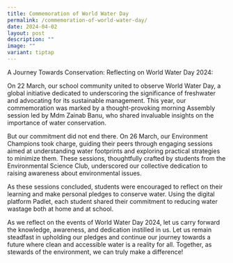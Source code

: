 ```yaml
---
title: Commemoration of World Water Day
permalink: /commemoration-of-world-water-day/
date: 2024-04-02
layout: post
description: ""
image: ""
variant: tiptap
---
```

<p>A Journey Towards Conservation: Reflecting on World Water Day 2024:</p>
<p>On 22 March, our school community united to observe World Water Day, a
global initiative dedicated to underscoring the significance of freshwater
and advocating for its sustainable management. This year, our commemoration
was marked by a thought-provoking morning Assembly session led by Mdm Zainab
Banu, who shared invaluable insights on the importance of water conservation.</p>
<p>But our commitment did not end there. On 26 March, our Environment Champions
took charge, guiding their peers through engaging sessions aimed at understanding
water footprints and exploring practical strategies to minimize them. These
sessions, thoughtfully crafted by students from the Environmental Science
Club, underscored our collective dedication to raising awareness about
environmental issues.</p>
<p>As these sessions concluded, students were encouraged to reflect on their
learning and make personal pledges to conserve water. Using the digital
platform Padlet, each student shared their commitment to reducing water
wastage both at home and at school.</p>
<p>As we reflect on the events of World Water Day 2024, let us carry forward
the knowledge, awareness, and dedication instilled in us. Let us remain
steadfast in upholding our pledges and continue our journey towards a future
where clean and accessible water is a reality for all. Together, as stewards
of the environment, we can truly make a difference!</p>
<p></p>
